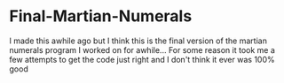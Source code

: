 # Final-Martian-Numerals
I made this awhile ago but I think this is the final version of the martian numerals program I worked on for awhile... For some reason it took me a few attempts to get the code just right and I don't think it ever was 100% good
